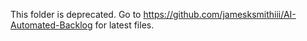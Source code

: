This folder is deprecated. Go to https://github.com/jamesksmithiii/AI-Automated-Backlog for latest files.
